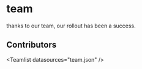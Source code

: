 <h1>team</h1>

<p>thanks to our team, our rollout has been a success.</p>

<h2>Contributors</h2>
&lt;Teamlist datasources="team.json" /&gt;
